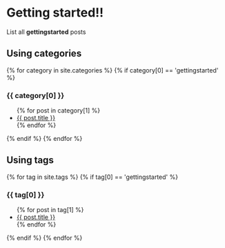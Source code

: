 # Getting started!!

List all **gettingstarted** posts


## Using categories
  
{% for category in site.categories %}
{% if category[0] == 'gettingstarted' %}
  <h3>{{ category[0] }}</h3>
  <ul>
    {% for post in category[1] %}
      <li><a href="{{ post.url }}">{{ post.title }}</a></li>
    {% endfor %}
  </ul>
{% endif %}
{% endfor %}

## Using tags
  
{% for tag in site.tags %}
  {% if tag[0] == 'gettingstarted' %}
    <h3>{{ tag[0] }}</h3>
    <ul>
      {% for post in tag[1] %}
        <li><a href="{{ post.url }}">{{ post.title }}</a></li>
      {% endfor %}
    </ul>
  {% endif %}
{% endfor %}
